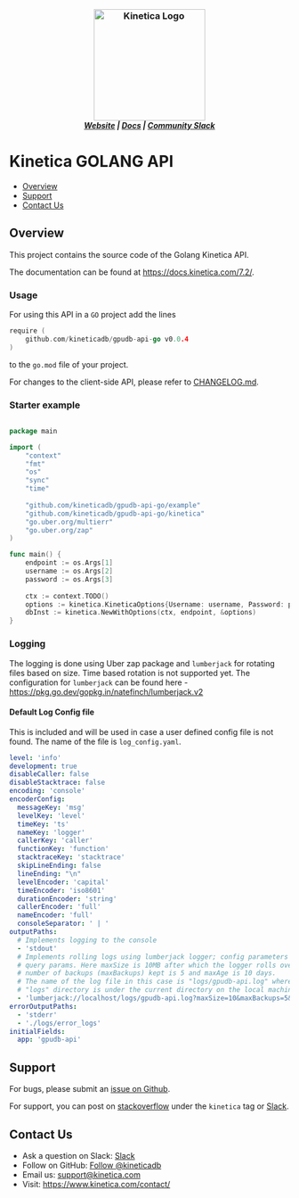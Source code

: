 <h3 align="center" style="margin:0px">
	<img width="200" src="https://www.kinetica.com/wp-content/uploads/2018/08/kinetica_logo.svg" alt="Kinetica Logo"/>
</h3>
<h5 align="center" style="margin:0px">
	<a href="https://www.kinetica.com/">Website</a>
	|
	<a href="https://docs.kinetica.com/7.2/">Docs</a>
	|
	<a href="https://join.slack.com/t/kinetica-community/shared_invite/zt-1bt9x3mvr-uMKrXlSDXfy3oU~sKi84qg">Community Slack</a>
</h5>


# Kinetica GOLANG API

- [Overview](#overview)
- [Support](#support)
- [Contact Us](#contact-us)


## Overview

This project contains the source code of the Golang Kinetica API.

The documentation can be found at <https://docs.kinetica.com/7.2/>.

### Usage

For using this API in a `GO` project add the lines

```GO
require (
	github.com/kineticadb/gpudb-api-go v0.0.4
)
```

to the `go.mod` file of your project.

For changes to the client-side API, please refer to
[CHANGELOG.md](CHANGELOG.md).

### Starter example

```GO

package main

import (
	"context"
	"fmt"
	"os"
	"sync"
	"time"
	
	"github.com/kineticadb/gpudb-api-go/example"
	"github.com/kineticadb/gpudb-api-go/kinetica"
	"go.uber.org/multierr"
	"go.uber.org/zap"
)

func main() {
	endpoint := os.Args[1]
	username := os.Args[2]
	password := os.Args[3]
	
	ctx := context.TODO()
	options := kinetica.KineticaOptions{Username: username, Password: password}
	dbInst := kinetica.NewWithOptions(ctx, endpoint, &options)
}

```

### Logging

The logging is done using Uber zap package and `lumberjack` for rotating files
based on size. Time based rotation is not supported yet. The configuration for
`lumberjack` can be found here -
<https://pkg.go.dev/gopkg.in/natefinch/lumberjack.v2>

#### Default Log Config file

This is included and will be used in case a user defined config file is not
found. The name of the file is `log_config.yaml`.

```yaml
level: 'info'
development: true
disableCaller: false
disableStacktrace: false
encoding: 'console'
encoderConfig:
  messageKey: 'msg'
  levelKey: 'level'
  timeKey: 'ts'
  nameKey: 'logger'
  callerKey: 'caller'
  functionKey: 'function'
  stacktraceKey: 'stacktrace'
  skipLineEnding: false
  lineEnding: "\n"
  levelEncoder: 'capital'
  timeEncoder: 'iso8601'
  durationEncoder: 'string'
  callerEncoder: 'full'
  nameEncoder: 'full'
  consoleSeparator: ' | '
outputPaths:
  # Implements logging to the console
  - 'stdout'
  # Implements rolling logs using lumberjack logger; config parameters are supplied as
  # query params. Here maxSize is 10MB after which the logger rolls over; maximum
  # number of backups (maxBackups) kept is 5 and maxAge is 10 days.
  # The name of the log file in this case is "logs/gpudb-api.log" where the
  # "logs" directory is under the current directory on the local machine.
  - 'lumberjack://localhost/logs/gpudb-api.log?maxSize=10&maxBackups=5&maxAge=10'
errorOutputPaths:
  - 'stderr'
  - './logs/error_logs'
initialFields:
  app: 'gpudb-api'
```


## Support

For bugs, please submit an
[issue on Github](https://github.com/kineticadb/kinetica-api-go/issues).

For support, you can post on
[stackoverflow](https://stackoverflow.com/questions/tagged/kinetica) under the
``kinetica`` tag or
[Slack](https://join.slack.com/t/kinetica-community/shared_invite/zt-1bt9x3mvr-uMKrXlSDXfy3oU~sKi84qg).

## Contact Us

- Ask a question on Slack:
  [Slack](https://join.slack.com/t/kinetica-community/shared_invite/zt-1bt9x3mvr-uMKrXlSDXfy3oU~sKi84qg)
- Follow on GitHub:
  [Follow @kineticadb](https://github.com/kineticadb)
- Email us:  <support@kinetica.com>
- Visit:  <https://www.kinetica.com/contact/>
